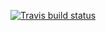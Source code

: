  <!-- badges: start -->
  [![Travis build status](https://travis-ci.com/alishaluo/STAT302package.svg?branch=master)](https://travis-ci.com/alishaluo/STAT302package)
  <!-- badges: end -->
